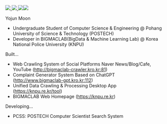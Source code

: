 <a href="https://www.python.org" target="_blank"> <img src="https://img.shields.io/badge/Python-3776AB?style=flat-square&logo=Python&logoColor=white"/></a><a href="https://nodejs.org/ko" target="_blank"> <img src="https://img.shields.io/badge/Node.js-339933?style=flat-square&logo=Node.js&logoColor=white"/></a><a href="https://www.instagram.com/yo_jjun/" target="_blank"> <img src="https://img.shields.io/badge/Instagram-E4405F?style=flat&logo=Instagram&logoColor=white"/></a><img src="https://img.shields.io/badge/macOS-000000?style=flat&logo=macOS&logoColor=white"/></a>

Yojun Moon

- Undergraduate Student of Computer Science & Engineering @ Pohang University of Science & Technology (POSTECH)
- Developer in BIGMACLAB(BigData & Machine Learning Lab) @ Korea National Police University (KNPU)

Built...

- Web Crawling System of Social Platforms Naver News/Blog/Cafe, YouTube (http://bigmaclab-crawler.kro.kr:81)
- Complaint Generator System Based on ChatGPT (http://www.bigmaclab-gpt.kro.kr:112)
- Unified Data Crawling & Processing Desktop App (https://knpu.re.kr/tool)
- BIGMACLAB Web Homepage (https://knpu.re.kr)

Developing...

- PCSS: POSTECH Computer Scientist Search System


